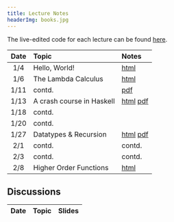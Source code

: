 ```yaml
---
title: Lecture Notes
headerImg: books.jpg
---
```


The live-edited code for each lecture can be found [here][code].

| **Date**   | **Topic**                  | **Notes**                 |
|:----------:|:---------------------------|:--------------------------|
| 1/4        | Hello, World!              | [html][lec0]              |
| 1/6        | The Lambda Calculus        | [html][lec1]              |
| 1/11       | contd.                     | [pdf][pdf1]               |
| 1/13       | A crash course in Haskell  | [html][lec2] [pdf][pdf2]  |
| 1/18       | contd.                     |                           |
| 1/20       | contd.                     |                           |
| 1/27       | Datatypes & Recursion      | [html][lec3] [pdf][pdf3]  |
| 2/1        | contd.                     | contd.                    |
| 2/3        | contd.                     | contd.                    |
| 2/8        | Higher Order Functions     | [html][lec4]              | 


<!-- 
| 2/11       | contd.                     | contd.       [pdf][pdf9]         | [hs][code]    |
| 2/16       | Environments & Closures    | [html][lec5] [pdf][pdf10]        | [hs][code]    |
| 2/18       | contd.                     | contd.       [pdf][pdf11]        | [hs][code]    |
| 2/23       | contd.                     | contd.       [pdf][pdf12]        | [hs][code]    |
| 2/25       | Lexing and Parsing         | [html][lec6] [pdf][pdf13]        | [hs][arith]   |
| 3/2        | Overloading & Type Classes | [html][lec7-cl] [pdf][pdf14]     | [hs][code]    |
| 3/4        | contd.                     | contd.                           | [hs][code]    |
| 3/9        | Functors & Monads          | [html][lec8-monads] [pdf][pdf15] | [hs][code]    |
| 3/11       | Hello, world! (IO Monad)   | [html][lec9-io]     [pdf][pdf16] | [hs][arith]   |

-->


## Discussions

| Date       | Topic                    | Slides               | 
|:----------:|:-------------------------|:--------------------:|

<!-- 
| 1/6        | Lambda Calculus & Elsa   | [blank][disc1-blank], [annotated][disc1-annotated]  |
| 1/14       | Lambda Calculus          | [pdf][disc1]         |
| 3/17       | Final Review             | [html][final-review] |
| 2/25       | Nano: Parsing and Eval   | [pdf][disc5]  |
| 3/4        | Type checking tips       | [pdf][disc6]  |
| 3/11       | Final Review             | [pdf][discFinal] |
-->

[lec0]: lectures/00-hello.html
[lec1]: lectures/01-lambda.html
[lec2]: lectures/02-haskell.html
[lec3]: lectures/03-datatypes.html
[lec4]: lectures/04-hof.html
[lec5]: lectures/05-environments.html
[lec5-clos]: lectures/05-closure.html
[lec6]: lectures/06-parsing.html
[lec7-ty]: lectures/07-types.html
[lec7-cl]: lectures/07-classes.html
[lec8-monads]: lectures/08-monads.html
[lec9-io]: lectures/09-io.html
[lec8]: lectures/08-prolog.html
[rhoc]: https://reactjs.org/docs/higher-order-components.html
[mapRed]: https://en.wikipedia.org/wiki/MapReduce

[pdf1]: /static/raw/01-lambda.pdf
[pdf2]: /static/raw/02-haskell.pdf
[pdf3]: /static/raw/03-data.pdf
[code]: https://github.com/ucsd-cse130/wi21/tree/master/static/code/src
[arith]: https://github.com/ucsd-cse130/wi21/tree/master/static/arith

[lc-1-12]: /static/raw/lec_1_12_21.lc



[pdf-data]: /static/raw/03-datatypes.pdf
[pdf-data-b]: /static/raw/03-datatypes-B.pdf
[pdf-parse]: /static/raw/06-parsing.pdf
[lc4]:  /static/raw/lec_4_10_2019.lc

[pdf-hof]: /static/raw/04-hof.pdf 
[pdf-env]: /static/raw/05-environments.pdf 

[disc1-blank]: /static/raw/disc1-lambda_calc.pdf
[disc1-annotated]: /static/raw/disc1-lambda_calc-20210106.pdf
[disc5]: /static/raw/disc5-parsing.pdf
[disc6]: /static/raw/disc-pa5tips.pdf
[discFinal]: /static/raw/final-disc.pdf

[parsing]: https://github.com/cse130-sp18/arith

[elsa]: https://github.com/ucsd-progsys/elsa
[intro]: /static/raw/Intro.hs
[datatypes]: /static/raw/Datatypes.hs
[tail]: /static/raw/Tail.hs

[midterm]: /static/raw/130-midterm-wi19.pdf
[midterm-sol]: /static/raw/130-midterm-wi19-solution.pdf
[final-prep]: /static/raw/appendix.pdf
[final]: /static/raw/130-final-wi19.pdf
[final-sol]: /static/raw/130-final-wi19-solution.pdf

[final-review]: discussions/final-review.html
